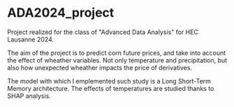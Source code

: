 # ADA2024_project

Project realized for the class of "Advanced Data Analysis" for HEC Lausanne 2024.

The aim of the project is to predict corn future prices, and take into account the effect of wheather variables. Not only temperature and precipitation, but also how unexpected wheather impacts the price of derivatives.

The model with which I emplemented such study is a Long Short-Term Memory architecture. The effects of temperatures are studied thanks to SHAP analysis.

